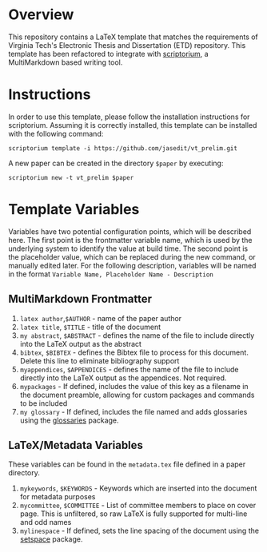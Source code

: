 # Overview

This repository contains a LaTeX template that matches the requirements of Virginia Tech's Electronic Thesis and Dissertation (ETD) repository. This template has been refactored to integrate with [scriptorium](https://github.com/jasedi/scriptorium), a MultiMarkdown based writing tool.

# Instructions

In order to use this template, please follow the installation instructions for scriptorium. Assuming it is correctly installed, this template can be installed with the following command:

```
scriptorium template -i https://github.com/jasedit/vt_prelim.git
```

A new paper can be created in the directory `$paper` by executing:

```
scriptorium new -t vt_prelim $paper
```

# Template Variables

Variables have two potential configuration points, which will be described here. The first point is the frontmatter variable name, which is used by the underlying system to identify the value at build time. The second point is the placeholder value, which can be replaced during the new command, or manually edited later. For the following description, variables will be named in the format `Variable Name, Placeholder Name - Description`

## MultiMarkdown Frontmatter
1. `latex author`,`$AUTHOR` - name of the paper author
2. `latex title`, `$TITLE` - title of the document
3. `my abstract`, `$ABSTRACT` - defines the name of the file to include directly into the LaTeX output as the abstract
4. `bibtex`, `$BIBTEX` - defines the Bibtex file to process for this document. Delete this line to eliminate bibliography support
5. `myappendices`, `$APPENDICES` - defines the name of the file to include directly into the LaTeX output as the appendices. Not required.
6. `mypackages` - If defined, includes the value of this key as a filename in the document preamble, allowing for custom packages and commands to be included
7. `my glossary` - If defined, includes the file named and adds glossaries using the [glossaries](https://www.ctan.org/pkg/glossaries) package.

## LaTeX/Metadata Variables

These variables can be found in the `metadata.tex` file defined in a paper directory.

1. `mykeywords`, `$KEYWORDS` - Keywords which are inserted into the document for metadata purposes
2. `mycommittee`, `$COMMITTEE` - List of committee members to place on cover page. This is unfiltered, so raw LaTeX is fully supported for multi-line and odd names
3. `mylinespace` - If defined, sets the line spacing of the document using the [setspace](http://www.ctan.org/tex-archive/macros/latex/contrib/setspace/) package.
